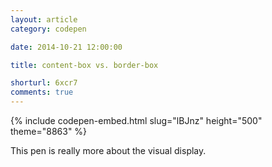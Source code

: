 ```yaml
---
layout: article
category: codepen

date: 2014-10-21 12:00:00

title: content-box vs. border-box

shorturl: 6xcr7
comments: true
---
```


{% include codepen-embed.html slug="lBJnz" height="500" theme="8863" %}

This pen is really more about the visual display.
